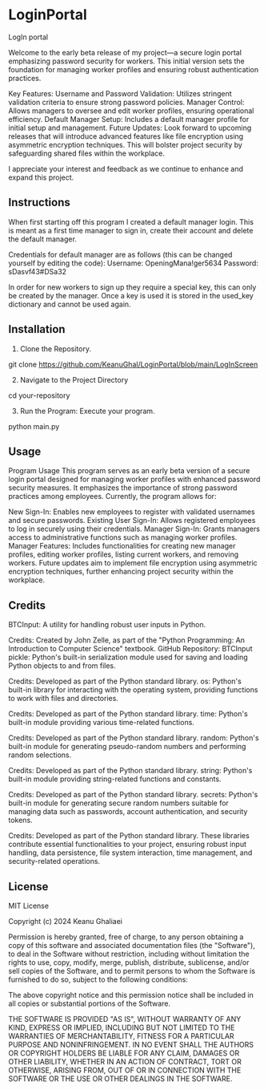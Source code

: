 # LoginPortal
 LogIn portal

Welcome to the early beta release of my project—a secure login portal emphasizing password security for workers. This initial version sets the foundation for managing worker profiles and ensuring robust authentication practices.

Key Features:
Username and Password Validation: Utilizes stringent validation criteria to ensure strong password policies.
Manager Control: Allows managers to oversee and edit worker profiles, ensuring operational efficiency.
Default Manager Setup: Includes a default manager profile for initial setup and management.
Future Updates: Look forward to upcoming releases that will introduce advanced features like file encryption using asymmetric encryption techniques. This will bolster project security by safeguarding shared files within the workplace.

I appreciate your interest and feedback as we continue to enhance and expand this project.

## Instructions

When first starting off this program I created a default manager login. This is meant as a first time manager to sign in, create their account and delete the default manager.

Credentials for default manager are as follows (this can be changed yourself by editing the code):
Username: OpeningMana!ger5634
Password: sDasvf43#DSa32

In order for new workers to sign up they require a special key, this can only be created by the manager. Once a key is used it is stored in the used_key dictionary and cannot be used again.

## Installation

1. Clone the Repository.

git clone https://github.com/KeanuGhal/LoginPortal/blob/main/LogInScreen

2. Navigate to the Project Directory

cd your-repository

3. Run the Program:
Execute your program.

python main.py

## Usage

Program Usage
This program serves as an early beta version of a secure login portal designed for managing worker profiles with enhanced password security measures. It emphasizes the importance of strong password practices among employees. Currently, the program allows for:

New Sign-In: Enables new employees to register with validated usernames and secure passwords.
Existing User Sign-In: Allows registered employees to log in securely using their credentials.
Manager Sign-In: Grants managers access to administrative functions such as managing worker profiles.
Manager Features: Includes functionalities for creating new manager profiles, editing worker profiles, listing current workers, and removing workers.
Future updates aim to implement file encryption using asymmetric encryption techniques, further enhancing project security within the workplace.

## Credits

BTCInput: A utility for handling robust user inputs in Python.

Credits: Created by John Zelle, as part of the "Python Programming: An Introduction to Computer Science" textbook.
GitHub Repository: BTCInput
pickle: Python's built-in serialization module used for saving and loading Python objects to and from files.

Credits: Developed as part of the Python standard library.
os: Python's built-in library for interacting with the operating system, providing functions to work with files and directories.

Credits: Developed as part of the Python standard library.
time: Python's built-in module providing various time-related functions.

Credits: Developed as part of the Python standard library.
random: Python's built-in module for generating pseudo-random numbers and performing random selections.

Credits: Developed as part of the Python standard library.
string: Python's built-in module providing string-related functions and constants.

Credits: Developed as part of the Python standard library.
secrets: Python's built-in module for generating secure random numbers suitable for managing data such as passwords, account authentication, and security tokens.

Credits: Developed as part of the Python standard library.
These libraries contribute essential functionalities to your project, ensuring robust input handling, data persistence, file system interaction, time management, and security-related operations.

## License

MIT License

Copyright (c) 2024 Keanu Ghaliaei

Permission is hereby granted, free of charge, to any person obtaining a copy
of this software and associated documentation files (the "Software"), to deal
in the Software without restriction, including without limitation the rights
to use, copy, modify, merge, publish, distribute, sublicense, and/or sell
copies of the Software, and to permit persons to whom the Software is
furnished to do so, subject to the following conditions:

The above copyright notice and this permission notice shall be included in all
copies or substantial portions of the Software.

THE SOFTWARE IS PROVIDED "AS IS", WITHOUT WARRANTY OF ANY KIND, EXPRESS OR
IMPLIED, INCLUDING BUT NOT LIMITED TO THE WARRANTIES OF MERCHANTABILITY,
FITNESS FOR A PARTICULAR PURPOSE AND NONINFRINGEMENT. IN NO EVENT SHALL THE
AUTHORS OR COPYRIGHT HOLDERS BE LIABLE FOR ANY CLAIM, DAMAGES OR OTHER
LIABILITY, WHETHER IN AN ACTION OF CONTRACT, TORT OR OTHERWISE, ARISING FROM,
OUT OF OR IN CONNECTION WITH THE SOFTWARE OR THE USE OR OTHER DEALINGS IN THE
SOFTWARE.
